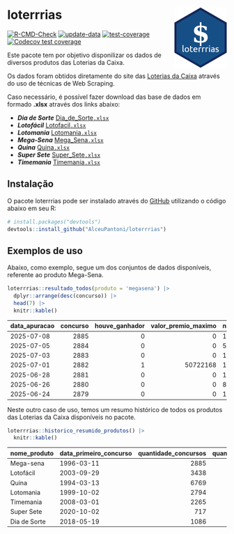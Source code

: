 
<!-- README.md is generated from README.Rmd. Please edit that file -->

# loterrrias <img src="man/figures/logo.png" align="right" height="139" />

<!-- badges: start -->

[![R-CMD-Check](https://github.com/AlceuPantoni/loterrrias/actions/workflows/R-CMD-check.yaml/badge.svg?branch=main)](https://github.com/AlceuPantoni/loterrrias/actions/workflows/R-CMD-check.yaml)
[![update-data](https://github.com/AlceuPantoni/loterrrias/actions/workflows/update-data.yaml/badge.svg)](https://github.com/AlceuPantoni/loterrrias/actions/workflows/update-data.yaml)
[![test-coverage](https://github.com/AlceuPantoni/loterrrias/actions/workflows/test-coverage.yaml/badge.svg?branch=main)](https://github.com/AlceuPantoni/loterrrias/actions/workflows/test-coverage.yaml)
[![Codecov test
coverage](https://codecov.io/gh/AlceuPantoni/loterrrias/branch/main/graph/badge.svg)](https://codecov.io/gh/AlceuPantoni/loterrrias?branch=main)
<!-- badges: end -->

Este pacote tem por objetivo disponilizar os dados de diversos produtos
das Loterias da Caixa.

Os dados foram obtidos diretamente do site das [Loterias da
Caixa](https://loterias.caixa.gov.br/Paginas/default.aspx) através do
uso de técnicas de Web Scraping.

Caso necessário, é possível fazer download das base de dados em formado
**.xlsx** através dos links abaixo:

- ***Dia de Sorte***
  [Dia_de_Sorte`.xlsx`](https://raw.githubusercontent.com/AlceuPantoni/loterrrias/main/data-raw/resultados_diadesorte.xlsx)
- ***Lotofácil***
  [Lotofacil`.xlsx`](https://raw.githubusercontent.com/AlceuPantoni/loterrrias/main/data-raw/resultados_lotofacil.xlsx)
- ***Lotomania***
  [Lotomania`.xlsx`](https://raw.githubusercontent.com/AlceuPantoni/loterrrias/main/data-raw/resultados_lotomania.xlsx)
- ***Mega-Sena***
  [Mega_Sena`.xlsx`](https://raw.githubusercontent.com/AlceuPantoni/loterrrias/main/data-raw/resultados_megasena.xlsx)
- ***Quina***
  [Quina`.xlsx`](https://raw.githubusercontent.com/AlceuPantoni/loterrrias/main/data-raw/resultados_quina.xlsx)
- ***Super Sete***
  [Super_Sete`.xlsx`](https://raw.githubusercontent.com/AlceuPantoni/loterrrias/main/data-raw/resultados_supersete.xlsx)
- ***Timemania***
  [Timemania`.xlsx`](https://raw.githubusercontent.com/AlceuPantoni/loterrrias/main/data-raw/resultados_timemania.xlsx)

## Instalação

O pacote loterrrias pode ser instalado através do
[GitHub](https://github.com/) utilizando o código abaixo em seu R:

``` r
# install.packages("devtools")
devtools::install_github("AlceuPantoni/loterrrias")
```

## Exemplos de uso

Abaixo, como exemplo, segue um dos conjuntos de dados disponíveis,
referente ao produto Mega-Sena.

``` r
loterrrias::resultado_todos(produto = 'megasena') |> 
  dplyr::arrange(desc(concurso)) |> 
  head(7) |> 
  knitr::kable()
```

| data_apuracao | concurso | houve_ganhador | valor_premio_maximo | numeros_sorteados | num_1 | num_2 | num_3 | num_4 | num_5 | num_6 |
|:--------------|---------:|---------------:|--------------------:|:------------------|------:|------:|------:|------:|------:|------:|
| 2025-07-08    |     2885 |              0 |                   0 | 10;25;28;36;37;56 |    10 |    25 |    28 |    36 |    37 |    56 |
| 2025-07-05    |     2884 |              0 |                   0 | 5;31;34;37;52;56  |     5 |    31 |    34 |    37 |    52 |    56 |
| 2025-07-03    |     2883 |              0 |                   0 | 1;40;43;56;57;60  |     1 |    40 |    43 |    56 |    57 |    60 |
| 2025-07-01    |     2882 |              1 |            50722168 | 11;15;19;23;49;51 |    11 |    15 |    19 |    23 |    49 |    51 |
| 2025-06-28    |     2881 |              0 |                   0 | 11;13;16;34;35;39 |    11 |    13 |    16 |    34 |    35 |    39 |
| 2025-06-26    |     2880 |              0 |                   0 | 8;14;15;33;34;54  |     8 |    14 |    15 |    33 |    34 |    54 |
| 2025-06-24    |     2879 |              0 |                   0 | 11;20;29;47;52;56 |    11 |    20 |    29 |    47 |    52 |    56 |

Neste outro caso de uso, temos um resumo histórico de todos os produtos
das Loterias da Caixa disponíveis no pacote.

``` r
loterrrias::historico_resumido_produtos() |> 
  knitr::kable()
```

| nome_produto | data_primeiro_concurso | quantidade_concursos | quantidade_concursos_com_ganhador | percentual_com_ganhador | media_premiacao | maior_premio | menor_premio | total_dezenas_sorteadas | numero_mais_sorteado | numero_menos_sorteado |
|:-------------|:-----------------------|---------------------:|----------------------------------:|------------------------:|----------------:|-------------:|-------------:|------------------------:|---------------------:|----------------------:|
| Mega-sena    | 1996-03-11             |                 2885 |                               635 |                    0.22 |      26102103.0 |    289420865 |    348732.75 |                   17310 |                   10 |                    26 |
| Lotofácil    | 2003-09-29             |                 3438 |                              3042 |                    0.88 |        969447.0 |      8252873 |     10712.22 |                   51570 |                   20 |                    16 |
| Quina        | 1994-03-13             |                 6769 |                              2599 |                    0.38 |       3563100.4 |    579215957 |     14230.37 |                   33845 |                    4 |                    47 |
| Lotomania    | 1999-10-02             |                 2794 |                               696 |                    0.25 |       2542702.5 |     37261930 |    109348.66 |                   55880 |                   47 |                    96 |
| Timemania    | 2008-03-01             |                 2265 |                                78 |                    0.03 |      25486153.3 |    818652938 |    164711.44 |                   15855 |                   20 |                    53 |
| Super Sete   | 2020-10-02             |                  717 |                                29 |                    0.04 |       3086601.8 |     10146164 |    124747.77 |                    5019 |                    7 |                     1 |
| Dia de Sorte | 2018-05-19             |                 1086 |                               338 |                    0.31 |        820192.6 |      4872572 |     59101.35 |                    7602 |                   10 |                     1 |

